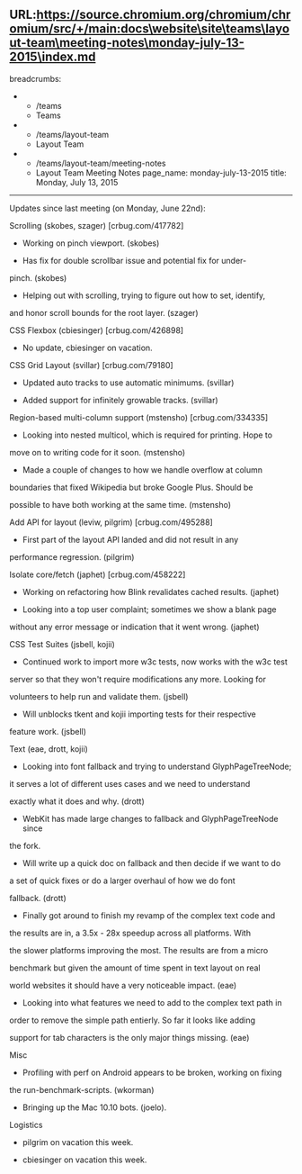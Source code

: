 URL:https://source.chromium.org/chromium/chromium/src/+/main:docs\website\site\teams\layout-team\meeting-notes\monday-july-13-2015\index.md
---
breadcrumbs:
- - /teams
  - Teams
- - /teams/layout-team
  - Layout Team
- - /teams/layout-team/meeting-notes
  - Layout Team Meeting Notes
page_name: monday-july-13-2015
title: Monday, July 13, 2015
---

Updates since last meeting (on Monday, June 22nd):

Scrolling (skobes, szager) \[crbug.com/417782\]

- Working on pinch viewport. (skobes)

- Has fix for double scrollbar issue and potential fix for under-

pinch. (skobes)

- Helping out with scrolling, trying to figure out how to set, identify,

and honor scroll bounds for the root layer. (szager)

CSS Flexbox (cbiesinger) \[crbug.com/426898\]

- No update, cbiesinger on vacation.

CSS Grid Layout (svillar) \[crbug.com/79180\]

- Updated auto tracks to use automatic minimums. (svillar)

- Added support for infinitely growable tracks. (svillar)

Region-based multi-column support (mstensho) \[crbug.com/334335\]

- Looking into nested multicol, which is required for printing. Hope to

move on to writing code for it soon. (mstensho)

- Made a couple of changes to how we handle overflow at column

boundaries that fixed Wikipedia but broke Google Plus. Should be

possible to have both working at the same time. (mstensho)

Add API for layout (leviw, pilgrim) \[crbug.com/495288\]

- First part of the layout API landed and did not result in any

performance regression. (pilgrim)

Isolate core/fetch (japhet) \[crbug.com/458222\]

- Working on refactoring how Blink revalidates cached results. (japhet)

- Looking into a top user complaint; sometimes we show a blank page

without any error message or indication that it went wrong. (japhet)

CSS Test Suites (jsbell, kojii)

- Continued work to import more w3c tests, now works with the w3c test

server so that they won't require modifications any more. Looking for

volunteers to help run and validate them. (jsbell)

- Will unblocks tkent and kojii importing tests for their respective

feature work. (jsbell)

Text (eae, drott, kojii)

- Looking into font fallback and trying to understand GlyphPageTreeNode;

it serves a lot of different uses cases and we need to understand

exactly what it does and why. (drott)

- WebKit has made large changes to fallback and GlyphPageTreeNode since

the fork.

- Will write up a quick doc on fallback and then decide if we want to do

a set of quick fixes or do a larger overhaul of how we do font

fallback. (drott)

- Finally got around to finish my revamp of the complex text code and

the results are in, a 3.5x - 28x speedup across all platforms. With

the slower platforms improving the most. The results are from a micro

benchmark but given the amount of time spent in text layout on real

world websites it should have a very noticeable impact. (eae)

- Looking into what features we need to add to the complex text path in

order to remove the simple path entierly. So far it looks like adding

support for tab characters is the only major things missing. (eae)

Misc

- Profiling with perf on Android appears to be broken, working on fixing

the run-benchmark-scripts. (wkorman)

- Bringing up the Mac 10.10 bots. (joelo).

Logistics

- pilgrim on vacation this week.

- cbiesinger on vacation this week.
